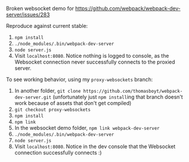 Broken websocket demo for https://github.com/webpack/webpack-dev-server/issues/283

Reproduce against current stable:

1. `npm install`
2. `./node_modules/.bin/webpack-dev-server`
3. `node server.js`
4. Visit `localhost:8080`. Notice nothing is logged to console, as the Websocket connection never successfully connects to the proxied server.

To see working behavior, using my `proxy-websockets` branch:

1. In another folder, `git clone https://github.com/thomasboyt/webpack-dev-server.git` (unfortunately just `npm install`ing that branch doesn't work because of assets that don't get compiled)
2. `git checkout proxy-websockets`
3. `npm install`
4. `npm link`
5. In the websocket demo folder, `npm link webpack-dev-server`
6. `./node_modules/.bin/webpack-dev-server`
7. `node server.js`
8. Visit `localhost:8080`. Notice in the dev console that the Websocket connection successfully connects :)
